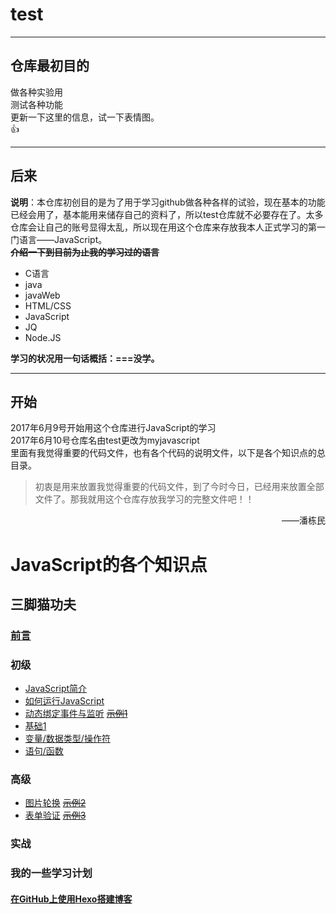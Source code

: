 # test

---
## 仓库最初目的
做各种实验用  
测试各种功能  
更新一下这里的信息，试一下表情图。  
:+1:  

---
## 后来
**说明**：本仓库初创目的是为了用于学习github做各种各样的试验，现在基本的功能已经会用了，基本能用来储存自己的资料了，所以test仓库就不必要存在了。太多仓库会让自己的账号显得太乱，所以现在用这个仓库来存放我本人正式学习的第一门语言——JavaScript。    
~~**介绍一下到目前为止我的学习过的语言**~~  
- C语言  
- java  
- javaWeb  
- HTML/CSS  
- JavaScript  
- JQ  
- Node.JS  

**学习的状况用一句话概括：===没学。** 

--- 

## 开始
2017年6月9号开始用这个仓库进行JavaScript的学习  
2017年6月10号仓库名由test更改为myjavascript  
里面有我觉得重要的代码文件，也有各个代码的说明文件，以下是各个知识点的总目录。  
>初衷是用来放置我觉得重要的代码文件，到了今时今日，已经用来放置全部文件了。那我就用这个仓库存放我学习的完整文件吧！！   

<p align="right">——潘栋民</p>  

# JavaScript的各个知识点

## 三脚猫功夫  

### [前言]
### 初级
- [JavaScript简介]
- [如何运行JavaScript]
- [动态绑定事件与监听] ~~[示例1]~~
- [基础1]  
- [变量/数据类型/操作符]
- [语句/函数]
### 高级
- [图片轮换] ~~[示例2]~~
- [表单验证] ~~[示例3]~~

### 实战  

### 我的一些学习计划  
#### [在GitHub上使用Hexo搭建博客]



<!-- 中转到其他文档的链接 -->
[动态绑定事件与监听]: onload.md
[图片轮换]: markdown/changepic.md
[表单验证]: markdown/regcheck.md
[示例1]: https://allen151.github.io/myJavaScript/onload.html
[示例2]: https://allen151.github.io/myJavaScript/changepic.html
[示例3]: https://allen151.github.io/myJavaScript/html/regcheck.html
[前言]: markdown/foreword.md 
[JavaScript简介]: markdown/intro.md
[如何运行JavaScript]: markdown/runjs.md
[基础1]: markdown/basis.md
[变量/数据类型/操作符]: markdown/basis2.md
[语句/函数]: markdown/basis3.md  
[在GitHub上使用Hexo搭建博客]: markdown/blog.md
